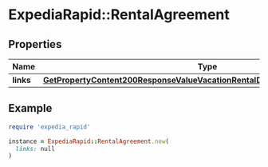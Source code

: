 # ExpediaRapid::RentalAgreement

## Properties

| Name | Type | Description | Notes |
| ---- | ---- | ----------- | ----- |
| **links** | [**GetPropertyContent200ResponseValueVacationRentalDetailsRentalAgreementLinks**](GetPropertyContent200ResponseValueVacationRentalDetailsRentalAgreementLinks.md) |  | [optional] |

## Example

```ruby
require 'expedia_rapid'

instance = ExpediaRapid::RentalAgreement.new(
  links: null
)
```


